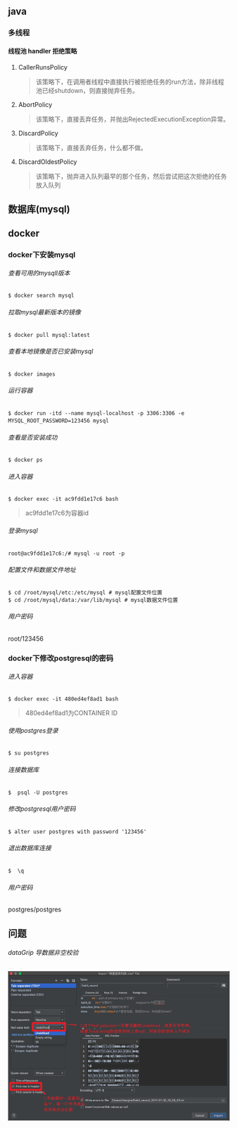 ## java

### 多线程

#### 线程池 handler 拒绝策略

1. CallerRunsPolicy

   > 该策略下，在调用者线程中直接执行被拒绝任务的run方法，除非线程池已经shutdown，则直接抛弃任务。

2. AbortPolicy

   > 该策略下，直接丢弃任务，并抛出RejectedExecutionException异常。

3. DiscardPolicy

   > 该策略下，直接丢弃任务，什么都不做。

4. DiscardOldestPolicy

   > 该策略下，抛弃进入队列最早的那个任务，然后尝试把这次拒绝的任务放入队列

   

## 数据库(mysql)

## docker

### docker下安装mysql

###### 查看可用的mysqll版本

`$ docker search mysql`

###### 拉取mysql最新版本的镜像

`$ docker pull mysql:latest`

###### 查看本地镜像是否已安装mysql

`$ docker images`	

###### 运行容器

`$ docker run -itd --name mysql-localhost -p 3306:3306 -e MYSQL_ROOT_PASSWORD=123456 mysql` 

###### 查看是否安装成功

`$ docker ps`

###### 进入容器

`$ docker exec -it ac9fdd1e17c6 bash`

> ac9fdd1e17c6为容器id

###### 登录mysql

`root@ac9fdd1e17c6:/# mysql -u root -p`

###### 配置文件和数据文件地址

```
$ cd /root/mysql/etc:/etc/mysql # mysql配置文件位置
$ cd /root/mysql/data:/var/lib/mysql # mysql数据文件位置
```

###### 用户密码

root/123456

### docker下修改postgresql的密码

###### 进入容器

`$ docker exec -it 480ed4ef8ad1 bash`

> 480ed4ef8ad1为CONTAINER ID

###### 使用postgres登录

`$ su postgres`

###### 连接数据库

`$  psql -U postgres`

###### 修改postgresql用户密码

`$ alter user postgres with password '123456'`

###### 退出数据库连接

`$  \q`

###### 用户密码

postgres/postgres



## 问题

###### dataGrip 导数据非空校验

![image20210121171554236](./pic/Snipaste_2021-01-30_19-02-29.jpg)

